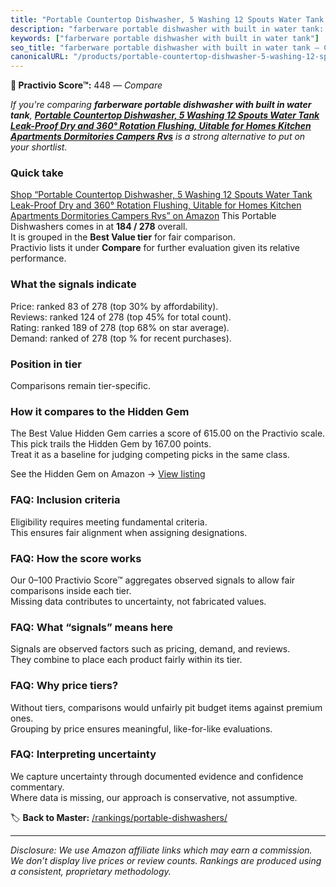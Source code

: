 ```yaml
---
title: "Portable Countertop Dishwasher, 5 Washing 12 Spouts Water Tank Leak-Proof Dry and 360° Rotation Flushing, Uitable for Homes Kitchen Apartments Dormitories Campers Rvs"
description: "farberware portable dishwasher with built in water tank: Data-driven ranking using the Practivio Score™. Positioned by quality, value, demand, findability, mom…"
keywords: ["farberware portable dishwasher with built in water tank"]
seo_title: "farberware portable dishwasher with built in water tank — Compare (2025)"
canonicalURL: "/products/portable-countertop-dishwasher-5-washing-12-spouts-water-tank-leak-proof-dry-and-360-rotation-flushing-uitable-for-homes-kitchen-apartments-dormitories-campers-rvs-B0F2MJVLKN/"
---
```


**🛒 Practivio Score™:** 448 — _Compare_


*If you're comparing **farberware portable dishwasher with built in water tank**, **[Portable Countertop Dishwasher, 5 Washing 12 Spouts Water Tank Leak-Proof Dry and 360° Rotation Flushing, Uitable for Homes Kitchen Apartments Dormitories Campers Rvs](https://www.amazon.com/dp/B0F2MJVLKN?tag=practivio-20)** is a strong alternative to put on your shortlist.*
### Quick take
[Shop “Portable Countertop Dishwasher, 5 Washing 12 Spouts Water Tank Leak-Proof Dry and 360° Rotation Flushing, Uitable for Homes Kitchen Apartments Dormitories Campers Rvs” on Amazon](https://www.amazon.com/dp/B0F2MJVLKN?tag=practivio-20)
This Portable Dishwashers comes in at **184 / 278** overall.  
It is grouped in the **Best Value tier** for fair comparison.  
Practivio lists it under **Compare** for further evaluation given its relative performance.

### What the signals indicate
Price: ranked 83 of 278 (top 30% by affordability).  
Reviews: ranked 124 of 278 (top 45% for total count).  
Rating: ranked 189 of 278 (top 68% on star average).  
Demand: ranked  of 278 (top % for recent purchases).

### Position in tier
Comparisons remain tier-specific.

### How it compares to the Hidden Gem
The Best Value Hidden Gem carries a score of 615.00 on the Practivio scale.  
This pick trails the Hidden Gem by 167.00 points.  
Treat it as a baseline for judging competing picks in the same class.  

See the Hidden Gem on Amazon → [View listing](https://www.amazon.com/dp/B00K8FS5R2?tag=practivio-20)

### FAQ: Inclusion criteria
Eligibility requires meeting fundamental criteria.  
This ensures fair alignment when assigning designations.

### FAQ: How the score works
Our 0–100 Practivio Score™ aggregates observed signals to allow fair comparisons inside each tier.  
Missing data contributes to uncertainty, not fabricated values.

### FAQ: What “signals” means here
Signals are observed factors such as pricing, demand, and reviews.  
They combine to place each product fairly within its tier.

### FAQ: Why price tiers?
Without tiers, comparisons would unfairly pit budget items against premium ones.  
Grouping by price ensures meaningful, like-for-like evaluations.

### FAQ: Interpreting uncertainty
We capture uncertainty through documented evidence and confidence commentary.  
Where data is missing, our approach is conservative, not assumptive.

<!-- Missing template for Compare/CompareWithinPriceClass -->


🏷️ **Back to Master:** [/rankings/portable-dishwashers/](/rankings/portable-dishwashers/)

---
_Disclosure: We use Amazon affiliate links which may earn a commission. We don’t display live prices or review counts. Rankings are produced using a consistent, proprietary methodology._
